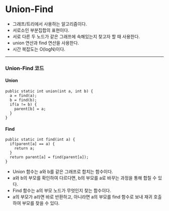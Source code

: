 # Union-Find
- 그래프/트리에서 사용하는 알고리즘이다.
- 서로소인 부분집합의 표현이다.
- 서로 다른 두 노드가 같은 그래프에 속해있는지 찾고자 할 때 사용한다.
- union 연산과 find 연산을 사용한다.
- 시간 복잡도는 O(logN)이다.

***
### Union-Find 코드
#### Union
```
public static int union(int a, int b) {
  a = find(a);
  b = find(b);
  if(a != b) {
    parent[b] = a;
  }
}
```
#### Find
```
public static int find(int a) {
  if(parent[a] == a) {
    return a;
  }
  return parent[a] = find(parent[a]);
}
```
- Union 함수는 a와 b를 같은 그래프로 합치는 함수이다.
- a와 b의 부모를 확인하여 다르다면, b의 부모를 a로 바꾸는 과정을 통해 합칠 수 있다.
- Find 함수는 a의 부모 노드가 무엇인지 찾는 함수이다.
- a의 부모가 a라면 바로 반환하고, 아니라면 a의 부모를 find 함수로 보내 재귀 호출하여 부모를 찾을 수 있다.
